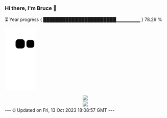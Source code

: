 ### Hi there, I'm Bruce 👋
⏳ Year progress { ███████████████████████▁▁▁▁▁▁▁ } 78.29 %

![](https://raw.githubusercontent.com/Swiftie13st/Swiftie13st/main/assets/github-contribution-grid-snake.svg)


<div align="center"> <img src="https://metrics.lecoq.io/Swiftie13st?template=classic&config.timezone=Asia%2FShanghai"> </div>

<div align="center"> <img src="https://github-readme-streak-stats.herokuapp.com/?user=Swiftie13st" /> </div>
---
⏰ Updated on Fri, 13 Oct 2023 18:08:57 GMT
---


